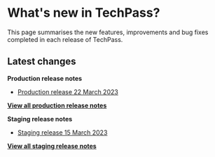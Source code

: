 # What's new in TechPass?

This page summarises the new features, improvements and bug fixes completed in each release of TechPass.

## Latest changes

**Production release notes**
- [Production release 22 March 2023](whats-new/production-release-notes?id=production-release-22-march-2023)

 [**View all production release notes**](/whats-new/production-release-notes)


**Staging release notes**
- [Staging release 15 March 2023](whats-new/staging-release-notes?id=staging-release-29-march-2023)

 [**View all staging release notes**](/whats-new/staging-release-notes)
